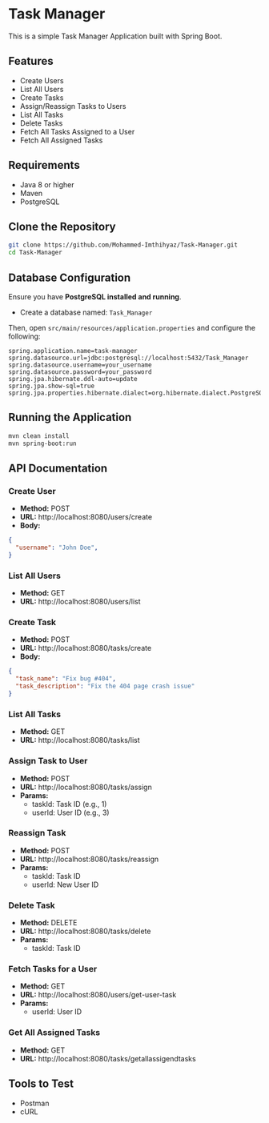 
# Task Manager

This is a simple Task Manager Application built with Spring Boot.

## Features

-  Create Users  
-  List All Users  
-  Create Tasks  
-  Assign/Reassign Tasks to Users  
-  List All Tasks  
-  Delete Tasks  
-  Fetch All Tasks Assigned to a User  
-  Fetch All Assigned Tasks  

## Requirements

- Java 8 or higher  
- Maven  
- PostgreSQL  

## Clone the Repository

```sh
git clone https://github.com/Mohammed-Imthihyaz/Task-Manager.git
cd Task-Manager
```

## Database Configuration

Ensure you have **PostgreSQL installed and running**.

- Create a database named: `Task_Manager`

Then, open `src/main/resources/application.properties` and configure the following:

```properties
spring.application.name=task-manager
spring.datasource.url=jdbc:postgresql://localhost:5432/Task_Manager
spring.datasource.username=your_username
spring.datasource.password=your_password
spring.jpa.hibernate.ddl-auto=update
spring.jpa.show-sql=true
spring.jpa.properties.hibernate.dialect=org.hibernate.dialect.PostgreSQLDialect
```

## Running the Application

```sh
mvn clean install
mvn spring-boot:run
```

## API Documentation

###  Create User

- **Method:** POST  
- **URL:** http://localhost:8080/users/create  
- **Body:**
```json
{
  "username": "John Doe",
}
```

###  List All Users

- **Method:** GET  
- **URL:** http://localhost:8080/users/list

###  Create Task

- **Method:** POST  
- **URL:** http://localhost:8080/tasks/create  
- **Body:**
```json
{
  "task_name": "Fix bug #404",
  "task_description": "Fix the 404 page crash issue"
}
```

###  List All Tasks

- **Method:** GET  
- **URL:** http://localhost:8080/tasks/list

###  Assign Task to User

- **Method:** POST  
- **URL:** http://localhost:8080/tasks/assign  
- **Params:**
  - taskId: Task ID (e.g., 1)
  - userId: User ID (e.g., 3)

###  Reassign Task

- **Method:** POST  
- **URL:** http://localhost:8080/tasks/reassign  
- **Params:**
  - taskId: Task ID
  - userId: New User ID

###  Delete Task

- **Method:** DELETE  
- **URL:** http://localhost:8080/tasks/delete  
- **Params:**
  - taskId: Task ID

###  Fetch Tasks for a User

- **Method:** GET  
- **URL:** http://localhost:8080/users/get-user-task  
- **Params:**
  - userId: User ID

###  Get All Assigned Tasks

- **Method:** GET  
- **URL:** http://localhost:8080/tasks/getallassigendtasks

## Tools to Test

- Postman  
- cURL  


